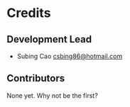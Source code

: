 # Credits


## Development Lead

* Subing Cao <csbing86@hotmail.com>

## Contributors

None yet. Why not be the first?

